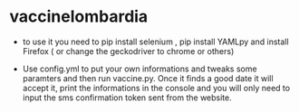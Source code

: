 # vaccinelombardia

- to use it you need to pip install selenium , pip install YAMLpy and install Firefox ( or change the geckodriver to chrome or others)

- Use config.yml to put your own informations and tweaks some paramters and then run vaccine.py. Once it finds a good date it will accept it, print the informations in the console 
and you will only need to input the sms confirmation token sent from the website.
